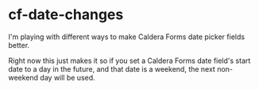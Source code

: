 # cf-date-changes
I'm playing with different ways  to make Caldera Forms date picker fields better. 

Right now this just makes it so if you set a Caldera Forms date field's start date to a day in the future, and that date is a weekend, the next non-weekend day will be used.
